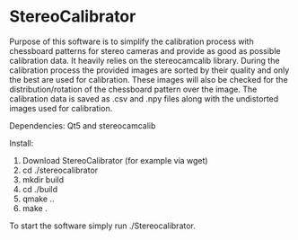 # StereoCalibrator
Purpose of this software is to simplify the calibration process with chessboard patterns for stereo cameras and provide as good as possible calibration data. It heavily relies on the stereocamcalib library.
During the calibration process the provided images are sorted by their quality and only the best are used for calibration. These images will also be checked for the distribution/rotation of the chessboard pattern over the image.
The calibration data is saved as .csv and .npy files along with the undistorted images used for calibration.

Dependencies: Qt5 and stereocamcalib

Install:

1. Download StereoCalibrator (for example via wget)
2. cd ./stereocalibrator
2. mkdir build
3. cd ./build
4. qmake ..
5. make .

To start the software simply run ./Stereocalibrator.

